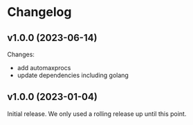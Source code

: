 # Changelog

## v1.0.0 (2023-06-14)

Changes:

* add automaxprocs
* update dependencies including golang

## v1.0.0 (2023-01-04)

Initial release. We only used a rolling release up until this point.
